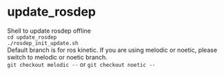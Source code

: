 # update_rosdep
Shell to update rosdep offline  
`cd update_rosdep`  
`./rosdep_init_update.sh`  
Default branch is for ros kinetic. If you are using melodic or noetic, please switch to melodic or noetic branch.  
`git checkout melodic --` or `git checkout noetic --`
